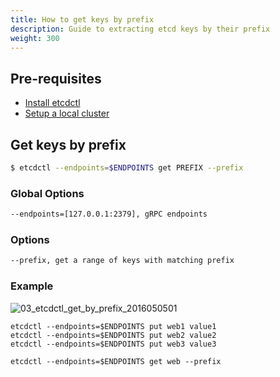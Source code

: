 ```yaml
---
title: How to get keys by prefix
description: Guide to extracting etcd keys by their prefix
weight: 300
---
```


## Pre-requisites

* [Install etcdctl](https://etcd.io/docs/v3.5/install/)
* [Setup a local cluster](https://etcd.io/docs/v3.5/dev-guide/local_cluster/)

## Get keys by prefix

```bash
$ etcdctl --endpoints=$ENDPOINTS get PREFIX --prefix
```

### Global Options

```bash
--endpoints=[127.0.0.1:2379], gRPC endpoints
```

### Options

```bash
--prefix, get a range of keys with matching prefix
```

### Example

![03_etcdctl_get_by_prefix_2016050501](https://storage.googleapis.com/etcd/demo/03_etcdctl_get_by_prefix_2016050501.gif)

```shell
etcdctl --endpoints=$ENDPOINTS put web1 value1
etcdctl --endpoints=$ENDPOINTS put web2 value2
etcdctl --endpoints=$ENDPOINTS put web3 value3

etcdctl --endpoints=$ENDPOINTS get web --prefix
```
